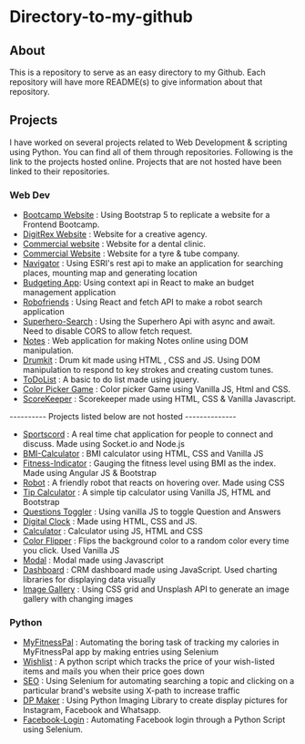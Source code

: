 # Directory-to-my-github

## About
This is a repository to serve as an easy directory to my Github. Each repository will have more README(s) to give information about that repository.

## Projects
I have worked on several projects related to Web Development & scripting using Python. You can find all of them through repositories. Following is the link to the projects hosted online. Projects that are not hosted have been linked to their repositories.

### Web Dev

* [Bootcamp Website](https://frontendcamp.netlify.app/) : Using Bootstrap 5 to replicate a website for a Frontend Bootcamp. 
* [DigitRex Website](https://digitrex.netlify.app/) : Website for a creative agency. 
* [Commercial website](https://raidentalimplantcentre.com/) :  Website for a dental clinic.
* [Commercial Website](https://maxridetubes.com/) : Website for a tyre & tube company. 
* [Navigator](https://navigator-arcgis-api.netlify.app/) : Using ESRI's rest api to make an application for searching places, mounting map and generating location 
* [Budgeting App](https://budgeting-webapp.netlify.app/): Using context api in React to make an budget management application 
* [Robofriends](https://kartikeyarai7.github.io/Robofriends/) :  Using React and fetch API to make a robot search application
* [Superhero-Search](https://superherosearchwithpromises.netlify.app/) : Using the Superhero Api with async and await. Need to disable CORS to allow fetch request.
* [Notes](https://notes-webapp-online.netlify.app/) : Web application for making Notes online using DOM manipulation. 
* [Drumkit](https://drumkit07.netlify.app/) : Drum kit made using HTML , CSS and JS. Using DOM manipulation to respond to key strokes and creating custom tunes.
* [ToDoList](https://to-do-list-for-productivity.netlify.app/) : A basic to do list made using jquery.
* [Color Picker Game](https://colorpickergames.netlify.app/) : Color picker Game using Vanilla JS, Html and CSS.
* [ScoreKeeper](https://scorekeeper-game.netlify.app/) : Scorekeeper made using HTML, CSS & Vanilla Javascript.
  

---------- Projects listed below are not hosted -------------- 


* [Sportscord]([https://github.com/kartikeyarai7/SportsCord]) : A real time chat application for people to connect and discuss. Made using Socket.io and Node.js
* [BMI-Calculator](https://github.com/kartikeyarai7/BMI-Calculator) : BMI calculator using HTML, CSS and Vanilla JS
* [Fitness-Indicator](https://github.com/kartikeyarai7/Fitness-Indicator) : Gauging the fitness level using BMI as the index. Made using Angular JS & Bootstrap
* [Robot](https://github.com/kartikeyarai7/Robot) : A friendly robot that reacts on hovering over. Made using CSS
* [Tip Calculator](https://github.com/kartikeyarai7/Tip-Calculator#tip-calculator) : A simple tip calculator using Vanilla JS, HTML and Bootstrap
* [Questions Toggler](https://github.com/kartikeyarai7/Question-Toggler#question-toggler) : Using vanilla JS to toggle Question and Answers
* [Digital Clock](https://github.com/kartikeyarai7/Digital-Clock#digital-clock) : Made using HTML, CSS and JS.
* [Calculator](https://github.com/kartikeyarai7/Calculator) : Calculator using JS, HTML and CSS
* [Color Flipper](https://github.com/kartikeyarai7/Colorflipper#colorflipper) : Flips the background color to a random color every time you click. Used Vanilla JS
* [Modal](https://github.com/kartikeyarai7/Modal-) : Modal made using Javascript
* [Dashboard](https://github.com/kartikeyarai7/CRM-Dashboard) : CRM dashboard made using JavaScript. Used charting libraries for displaying data visually
* [Image Gallery](https://github.com/kartikeyarai7/Image-gallery-) : Using CSS grid and Unsplash API to generate an image gallery with changing images

### Python

* [MyFitnessPal](https://github.com/kartikeyarai7/MyFitnessPal) : Automating the boring task of tracking my calories in MyFitnessPal app by making entries using Selenium
* [Wishlist](https://github.com/kartikeyarai7/Wishlist) : A python script which tracks the price of your wish-listed items and mails you when their price goes down 
* [SEO](https://github.com/kartikeyarai7/SEO-) : Using Selenium for automating searching a topic and clicking on a particular brand's website using X-path to increase traffic
* [DP Maker](https://github.com/kartikeyarai7/Display-Picture-Makers) : Using Python Imaging Library to create display pictures for Instagram, Facebook and Whatsapp. 
* [Facebook-Login](https://github.com/kartikeyarai7/Facebook-Login#facebook-login) : Automating Facebook login through a Python Script using Selenium.
